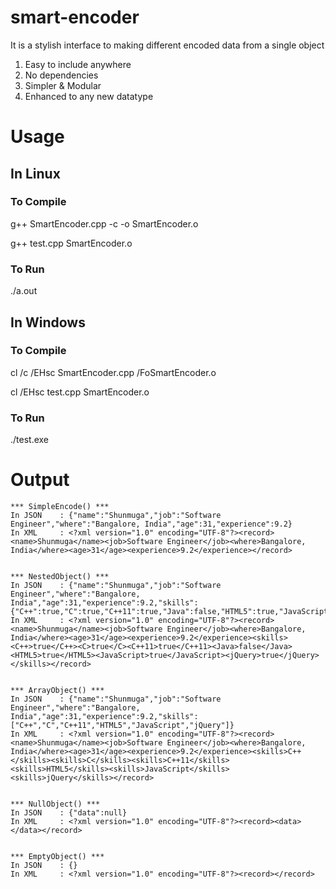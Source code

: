 # smart-encoder
It is a stylish interface to making different encoded data from a single object

1. Easy to include anywhere
2. No dependencies
3. Simpler & Modular
4. Enhanced to any new datatype

# Usage
## In Linux

### To Compile

g++ SmartEncoder.cpp -c -o SmartEncoder.o

g++ test.cpp SmartEncoder.o

### To Run

./a.out

## In Windows
### To Compile

cl /c /EHsc SmartEncoder.cpp /FoSmartEncoder.o

cl /EHsc test.cpp SmartEncoder.o

### To Run

./test.exe

# Output
```
*** SimpleEncode() ***
In JSON    : {"name":"Shunmuga","job":"Software Engineer","where":"Bangalore, India","age":31,"experience":9.2}
In XML     : <?xml version="1.0" encoding="UTF-8"?><record><name>Shunmuga</name><job>Software Engineer</job><where>Bangalore, India</where><age>31</age><experience>9.2</experience></record>


*** NestedObject() ***
In JSON    : {"name":"Shunmuga","job":"Software Engineer","where":"Bangalore, India","age":31,"experience":9.2,"skills":{"C++":true,"C":true,"C++11":true,"Java":false,"HTML5":true,"JavaScript":true,"jQuery":true}}
In XML     : <?xml version="1.0" encoding="UTF-8"?><record><name>Shunmuga</name><job>Software Engineer</job><where>Bangalore, India</where><age>31</age><experience>9.2</experience><skills><C++>true</C++><C>true</C><C++11>true</C++11><Java>false</Java><HTML5>true</HTML5><JavaScript>true</JavaScript><jQuery>true</jQuery></skills></record>


*** ArrayObject() ***
In JSON    : {"name":"Shunmuga","job":"Software Engineer","where":"Bangalore, India","age":31,"experience":9.2,"skills":["C++","C","C++11","HTML5","JavaScript","jQuery"]}
In XML     : <?xml version="1.0" encoding="UTF-8"?><record><name>Shunmuga</name><job>Software Engineer</job><where>Bangalore, India</where><age>31</age><experience>9.2</experience><skills>C++</skills><skills>C</skills><skills>C++11</skills><skills>HTML5</skills><skills>JavaScript</skills><skills>jQuery</skills></record>


*** NullObject() ***
In JSON    : {"data":null}
In XML     : <?xml version="1.0" encoding="UTF-8"?><record><data></data></record>


*** EmptyObject() ***
In JSON    : {}
In XML     : <?xml version="1.0" encoding="UTF-8"?><record></record>
```